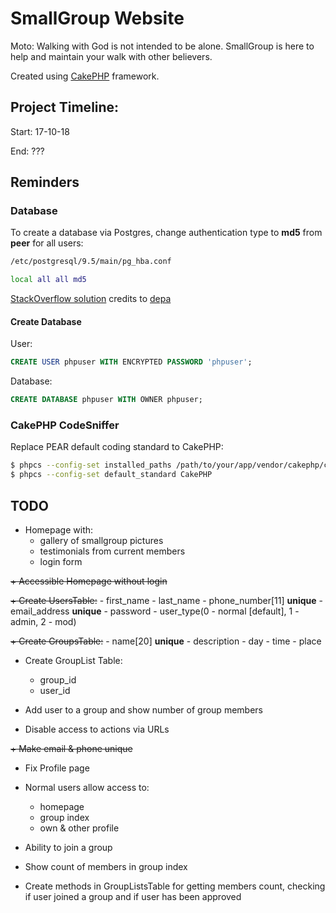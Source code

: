 # SmallGroup Website

Moto: Walking with God is not intended to be alone. SmallGroup is here to help and maintain your walk with other believers.

Created using [CakePHP](https://cakephp.org) framework.

## Project Timeline:
Start: 17-10-18

End: ???

## Reminders

### Database

To create a database via Postgres, change authentication type to **md5** from **peer** for all users:

```bash
/etc/postgresql/9.5/main/pg_hba.conf

local all all md5
```

[StackOverflow solution](https://stackoverflow.com/a/18664239/6353682) credits to [depa](https://stackoverflow.com/users/1512956/depa)

#### Create Database

User:

```sql
CREATE USER phpuser WITH ENCRYPTED PASSWORD 'phpuser';
```

Database:

```sql
CREATE DATABASE phpuser WITH OWNER phpuser;
```

### CakePHP CodeSniffer

Replace PEAR default coding standard to CakePHP:

```bash
$ phpcs --config-set installed_paths /path/to/your/app/vendor/cakephp/cakephp-codesniffer
$ phpcs --config-set default_standard CakePHP
```

## TODO

+ Homepage with:
    - gallery of smallgroup pictures
    - testimonials from current members
    - login form

~~+ Accessible Homepage without login~~

~~+ Create UsersTable:~~
    - first_name
    - last_name
    - phone_number[11] **unique**
    - email_address **unique**
    - password
    - user_type(0 - normal [default], 1 - admin, 2 - mod)

~~+ Create GroupsTable:~~
    - name[20] **unique**
    - description
    - day
    - time
    - place

+ Create GroupList Table:
    - group_id
    - user_id

+ Add user to a group and show number of group members

+ Disable access to actions via URLs

~~+ Make email & phone unique~~

+ Fix Profile page

+ Normal users allow access to:
    - homepage
    - group index
    - own & other profile

+ Ability to join a group

+ Show count of members in group index

+ Create methods in GroupListsTable for getting members count, checking if user joined a group and if user has been approved
